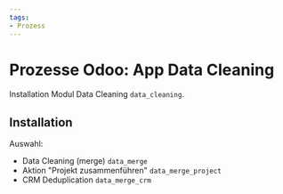 ```yaml
---
tags:
- Prozess
---
```

# Prozesse Odoo: App Data Cleaning
Installation Modul Data Cleaning `data_cleaning`.

## Installation

Auswahl:
* Data Cleaning (merge) `data_merge`
* Aktion "Projekt zusammenführen" `data_merge_project`
* CRM Deduplication `data_merge_crm`